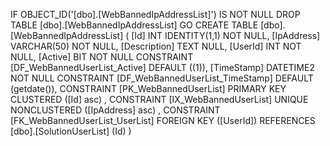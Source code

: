 ﻿
 IF OBJECT_ID('[dbo].[WebBannedIpAddressList]') IS NOT NULL 
 DROP TABLE [dbo].[WebBannedIpAddressList] 
 GO
 CREATE TABLE [dbo].[WebBannedIpAddressList] ( 
 [Id]           INT              IDENTITY(1,1)          NOT NULL,
 [IpAddress]    VARCHAR(50)                             NOT NULL,
 [Description]  TEXT                                        NULL,
 [UserId]       INT                                     NOT NULL,
 [Active]       BIT                                     NOT NULL  CONSTRAINT [DF_WebBannedUserList_Active] DEFAULT ((1)),
 [TimeStamp]    DATETIME2                               NOT NULL  CONSTRAINT [DF_WebBannedUserList_TimeStamp] DEFAULT (getdate()),
 CONSTRAINT   [PK_WebBannedUserList]  PRIMARY KEY CLUSTERED    ([Id] asc) ,
 CONSTRAINT   [IX_WebBannedUserList]  UNIQUE      NONCLUSTERED ([IpAddress] asc) ,
 CONSTRAINT [FK_WebBannedUserList_UserList] FOREIGN KEY ([UserId]) REFERENCES [dbo].[SolutionUserList] (Id) )
 
 
